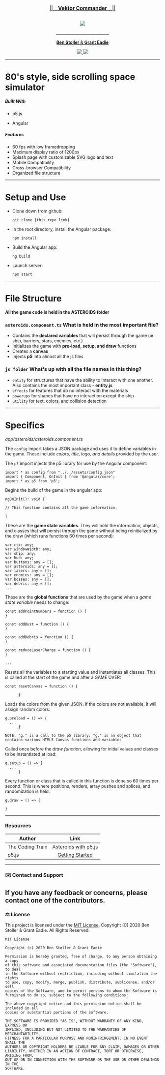 <br>
<p align="center">
  <u><big>||&emsp;<b><u>Vektor Commander</u></b>&emsp;||</big></u>
</p>
<p align="center">
    <!-- Project Avatar/Logo -->
    <br>
    <a href="https://github.com/Murphynd">
        <img src="https://media.giphy.com/media/IKVSBHEn3essvA9qXR/giphy.gif">
    </a>
    <p align="center">
      ___________________________
    </p>
    <!-- GitHub Link -->
    <p align="center">
        <a href="https://github.com/stollersystem">
            <strong>Ben Stoller</strong> &
        </a>
        <a href="https://github.com/granteadie">
            <strong>Grant Eadie</strong>
        </a>
    </p>
    <!-- Project Shields -->
    <p align="center">
        <a href="https://github.com/murphynd/TapRoom/issues">
            <img src="https://img.shields.io/github/issues/LondresRi/README-Assistance?style=plastic">
        </a>
        <a href="https://opensource.org/licenses/MIT">
            <img src="https://img.shields.io/github/license/LondresRi/README-Assistance?color=orange&style=plastic">
        </a>
    </p>    
</p>

---

# **80's style, side scrolling space simulator**

##### Built With

- p5.js

- Angular


##### Features

- 60 fps with low framedropping
- Maximum display ratio of 1200px
- Splash page with customizable SVG logo and text
- Mobile Compatibility
- Cross-browser Compatibility
- Organized file structure


---

#  Setup and Use

- Clone down from github: 
  
  `git clone {this repo link}`

- In the root directory, install the Angular package: 

  `npm install`

- Build the Angular app: 

  `ng build`

- Launch server: 

  `npm start`

---
# File Structure

**All the game code is held in the ASTEROIDS folder**

### `asteroids.component.ts` What is held in the most important file? 
- Contains the **declared variables** that will persist through the game (ie. ship, barriers, stars, enemies, etc.)
- Initializes the game with **pre-load, setup, and draw** functions 
- Creates a **canvas**
- Injects **p5** into almost all the js files

### `js folder` What's up with all the file names in this thing?
- `entity` for structures that have the ability to interact with one another. Also contains the most important class - **entity.js**
- `effects` for features that do no interact with the materials
- `powerups` for shapes that have no interaction except the ship
- `utility` for text, colors, and collision detection

---
# Specifics 

*app/asteroids/asteroids.component.ts*

The `config` import takes a JSON package and uses it to define variables in the game. These include *colors, title, logo, and details* provided by the user.

The `p5` import injects the p5 library for use by the Angular component:
```
import * as config from "../../assets/config.json"
import { Component, OnInit } from '@angular/core';
import * as p5 from 'p5';
```
Begins the build of the game in the angular app:
```
ngOnInit(): void {

// This function contains all the game information. 

}
``` 
These are the **game state variables**. They will hold the information, objects, and classes that will persist through the game without being reinitialized by the draw (which runs functions 60 times per second):
```
var ctx: any;
var windowWidth: any;
var ship: any;
var hud: any;
var buttons: any = [];
var asteroids: any = [];
var lasers: any = [];
var enemies: any = [];
var bosses: any = [];
var debris: any = [];
...
```


These are the **global functions** that are used by the game when a *game state variable* needs to change:
```
const addPointNumbers = function () {
}

const addDust = function () {
}

const addDebris = function () {
}

const reduceLaserCharge = function () {
}  

...
```
Resets all the variables to a starting value and instantiates all classes. This is called at the start of the game and after a GAME OVER: 
```
const resetCanvas = function () {

      }
```
Loads the colors from the given JSON. If the colors are not available, it will assign random colors: 

```
g.preload = () => {
  ...       
      }
```
`NOTE: "g." is a call to the p5 library. "g." is an object that contains various HTML5 Canvas functions and variables`

Called once before the *draw function*, allowing for initial values and classes to be instantiated at load:
```
g.setup = () => {
  ...
      }
```

Every function or class that is called in this function is done so 60 times per second. This is where positions, renders, array pushes and splices, and randomization is held:

```
g.draw = () => {

}
```

---

### Resources

| Author                                |                                                    Link                                                    |
| ------------------------------------- | :--------------------------------------------------------------------------------------------------------: |
| The Coding Train                         | [Asteroids with p5.js](https://www.youtube.com/watch?v=hacZU523FyM) |
| p5.js|                 [Getting Started](https://p5js.org/)                  |

---

### ✉️ Contact and Support

## If you have any feedback or concerns, please contact one of the contributors.

### ⚖️ License

This project is licensed under the [MIT License](https://opensource.org/licenses/MIT). Copyright (C) 2020 Ben Stoller & Grant Eadie. All Rights Reserved.

```
MIT License

Copyright (c) 2020 Ben Stoller & Grant Eadie

Permission is hereby granted, free of charge, to any person obtaining a copy
of this software and associated documentation files (the "Software"), to deal
in the Software without restriction, including without limitation the rights
to use, copy, modify, merge, publish, distribute, sublicense, and/or sell
copies of the Software, and to permit persons to whom the Software is
furnished to do so, subject to the following conditions:

The above copyright notice and this permission notice shall be included in all
copies or substantial portions of the Software.

THE SOFTWARE IS PROVIDED "AS IS", WITHOUT WARRANTY OF ANY KIND, EXPRESS OR
IMPLIED, INCLUDING BUT NOT LIMITED TO THE WARRANTIES OF MERCHANTABILITY,
FITNESS FOR A PARTICULAR PURPOSE AND NONINFRINGEMENT. IN NO EVENT SHALL THE
AUTHORS OR COPYRIGHT HOLDERS BE LIABLE FOR ANY CLAIM, DAMAGES OR OTHER
LIABILITY, WHETHER IN AN ACTION OF CONTRACT, TORT OR OTHERWISE, ARISING FROM,
OUT OF OR IN CONNECTION WITH THE SOFTWARE OR THE USE OR OTHER DEALINGS IN THE
SOFTWARE.